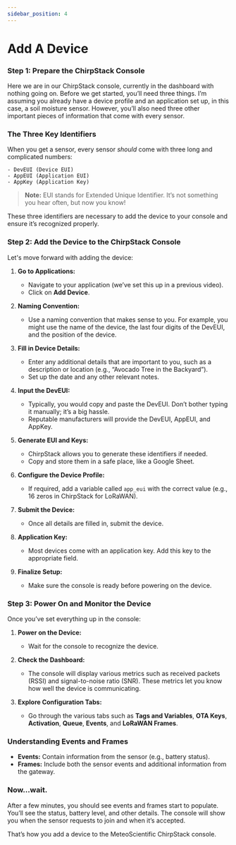 ```yaml
---
sidebar_position: 4
---
```


# Add A Device

### Step 1: Prepare the ChirpStack Console

Here we are in our ChirpStack console, currently in the dashboard with nothing going on. Before we get started, you’ll need three things. I’m assuming you already have a device profile and an application set up, in this case, a soil moisture sensor. However, you’ll also need three other important pieces of information that come with every sensor.

### The Three Key Identifiers

When you get a sensor, every sensor *should* come with three long and complicated numbers:
```
- DevEUI (Device EUI)
- AppEUI (Application EUI)
- AppKey (Application Key)
```

> **Note:** EUI stands for Extended Unique Identifier. It’s not something you hear often, but now you know!

These three identifiers are necessary to add the device to your console and ensure it’s recognized properly.

### Step 2: Add the Device to the ChirpStack Console

Let's move forward with adding the device:

1. **Go to Applications:** 
   - Navigate to your application (we’ve set this up in a previous video).
   - Click on **Add Device**.

2. **Naming Convention:**
   - Use a naming convention that makes sense to you. For example, you might use the name of the device, the last four digits of the DevEUI, and the position of the device.

3. **Fill in Device Details:**
   - Enter any additional details that are important to you, such as a description or location (e.g., “Avocado Tree in the Backyard”). 
   - Set up the date and any other relevant notes.

4. **Input the DevEUI:**
   - Typically, you would copy and paste the DevEUI. Don’t bother typing it manually; it’s a big hassle.
   - Reputable manufacturers will provide the DevEUI, AppEUI, and AppKey.

5. **Generate EUI and Keys:**
   - ChirpStack allows you to generate these identifiers if needed.
   - Copy and store them in a safe place, like a Google Sheet.

6. **Configure the Device Profile:**
   - If required, add a variable called `app_eui` with the correct value (e.g., 16 zeros in ChirpStack for LoRaWAN).

7. **Submit the Device:**
   - Once all details are filled in, submit the device.

8. **Application Key:**
   - Most devices come with an application key. Add this key to the appropriate field.

9. **Finalize Setup:**
   - Make sure the console is ready before powering on the device.

### Step 3: Power On and Monitor the Device

Once you’ve set everything up in the console:

1. **Power on the Device:**
   - Wait for the console to recognize the device.

2. **Check the Dashboard:**
   - The console will display various metrics such as received packets (RSSI) and signal-to-noise ratio (SNR). These metrics let you know how well the device is communicating.

3. **Explore Configuration Tabs:**
   - Go through the various tabs such as **Tags and Variables**, **OTA Keys**, **Activation**, **Queue**, **Events**, and **LoRaWAN Frames**.

### Understanding Events and Frames

- **Events:** Contain information from the sensor (e.g., battery status).
- **Frames:** Include both the sensor events and additional information from the gateway.

### Now...wait.  

After a few minutes, you should see events and frames start to populate. You’ll see the status, battery level, and other details. The console will show you when the sensor requests to join and when it’s accepted.

That’s how you add a device to the MeteoScientific ChirpStack console. 
